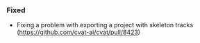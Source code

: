 ### Fixed

- Fixing a problem with exporting a project with skeleton tracks
  (<https://github.com/cvat-ai/cvat/pull/8423>)
